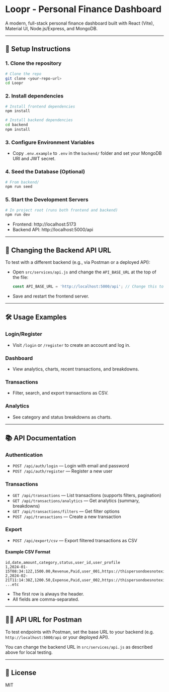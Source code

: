 # Loopr - Personal Finance Dashboard

A modern, full-stack personal finance dashboard built with React (Vite), Material UI, Node.js/Express, and MongoDB.

---

## 🚀 Setup Instructions

### 1. Clone the repository
```bash
# Clone the repo
git clone <your-repo-url>
cd Loopr
```

### 2. Install dependencies
```bash
# Install frontend dependencies
npm install

# Install backend dependencies
cd backend
npm install
```

### 3. Configure Environment Variables
- Copy `.env.example` to `.env` in the `backend/` folder and set your MongoDB URI and JWT secret.

### 4. Seed the Database (Optional)
```bash
# From backend/
npm run seed
```

### 5. Start the Development Servers
```bash
# In project root (runs both frontend and backend)
npm run dev
```

- Frontend: http://localhost:5173
- Backend API: http://localhost:5000/api

---

## 🔄 Changing the Backend API URL

To test with a different backend (e.g., via Postman or a deployed API):
- Open `src/services/api.js` and change the `API_BASE_URL` at the top of the file:
  ```js
  const API_BASE_URL = 'http://localhost:5000/api'; // Change this to your backend URL
  ```
- Save and restart the frontend server.

---

## 🛠️ Usage Examples

### Login/Register
- Visit `/login` or `/register` to create an account and log in.

### Dashboard
- View analytics, charts, recent transactions, and breakdowns.

### Transactions
- Filter, search, and export transactions as CSV.

### Analytics
- See category and status breakdowns as charts.

---

## 📚 API Documentation

### Authentication
- `POST /api/auth/login` — Login with email and password
- `POST /api/auth/register` — Register a new user

### Transactions
- `GET /api/transactions` — List transactions (supports filters, pagination)
- `GET /api/transactions/analytics` — Get analytics (summary, breakdowns)
- `GET /api/transactions/filters` — Get filter options
- `POST /api/transactions` — Create a new transaction

### Export
- `POST /api/export/csv` — Export filtered transactions as CSV

#### Example CSV Format
```
id,date,amount,category,status,user_id,user_profile
1,2024-01-15T08:34:12Z,1500.00,Revenue,Paid,user_001,https://thispersondoesnotexist.com/
2,2024-02-21T11:14:38Z,1200.50,Expense,Paid,user_002,https://thispersondoesnotexist.com/
...etc
```
- The first row is always the header.
- All fields are comma-separated.

---

## 🧑‍💻 API URL for Postman

To test endpoints with Postman, set the base URL to your backend (e.g. `http://localhost:5000/api` or your deployed API).

You can change the backend URL in `src/services/api.js` as described above for local testing.

---

## 📄 License
MIT
